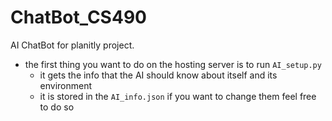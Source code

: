 # ChatBot_CS490
AI ChatBot for planitly project.
- the first thing you want to do on the hosting server is to run `AI_setup.py`
    - it gets the info that the AI should know about itself and its environment
    - it is stored in the `AI_info.json` if you want to change them feel free to do so 
